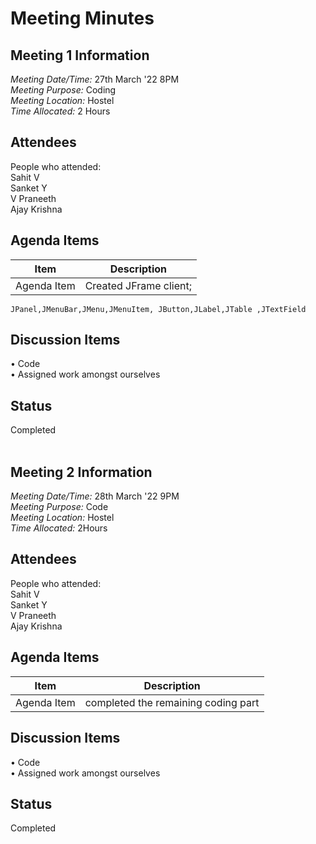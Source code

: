 # Meeting Minutes
## Meeting 1 Information
*Meeting Date/Time:*  27th March '22 8PM <br>
*Meeting Purpose:* Coding <br>
*Meeting Location:* Hostel <br>
*Time Allocated:* 2 Hours <br>

## Attendees
People who attended:<br>
Sahit V <br>
Sanket Y<br>
V Praneeth <br>
Ajay Krishna<br>

## Agenda Items

Item | Description
---- | ----
Agenda Item  | Created JFrame client;
	JPanel,JMenuBar,JMenu,JMenuItem, JButton,JLabel,JTable ,JTextField

## Discussion Items
• Code<br>
• Assigned work amongst ourselves


## Status
Completed
<br>
<br>
## Meeting 2 Information
*Meeting Date/Time:*  28th March '22 9PM<br>
*Meeting Purpose:* Code<br>
*Meeting Location:* Hostel <br>
*Time Allocated:* 2Hours<br>

## Attendees
People who attended:<br>
Sahit V <br>
Sanket Y<br>
V Praneeth <br>
Ajay Krishna<br>

## Agenda Items

Item | Description
---- | ----
Agenda Item  | completed the remaining coding part


## Discussion Items
• Code  <br>
• Assigned work amongst ourselves


## Status
Completed
